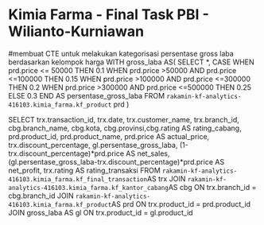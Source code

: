 # Kimia Farma - Final Task PBI - Wilianto-Kurniawan

#membuat CTE untuk melakukan kategorisasi persentase gross laba berdasarkan kelompok harga 
WITH gross_laba AS(
  SELECT 
    *,
    CASE 
      WHEN prd.price <= 50000 THEN 0.1
      WHEN prd.price >50000 AND prd.price <=100000 THEN 0.15
      WHEN prd.price >100000 AND prd.price <=300000 THEN 0.2
      WHEN prd.price >300000 AND prd.price <=500000 THEN 0.25
      ELSE 0.3
    END AS persentase_gross_laba
  FROM `rakamin-kf-analytics-416103.kimia_farma.kf_product` prd
)

SELECT 
  trx.transaction_id, trx.date, trx.customer_name, trx.branch_id,
  cbg.branch_name, cbg.kota, cbg.provinsi,cbg.rating AS rating_cabang,
  prd.product_id, prd.product_name, prd.price AS actual_price,
  trx.discount_percentage,
  gl.persentase_gross_laba,
  (1-trx.discount_percentage)*prd.price AS net_sales,
  (gl.persentase_gross_laba-trx.discount_percentage)*prd.price AS net_profit,
  trx.rating AS rating_transaksi
FROM `rakamin-kf-analytics-416103.kimia_farma.kf_final_transaction`AS trx 
JOIN `rakamin-kf-analytics-416103.kimia_farma.kf_kantor_cabang`AS cbg ON trx.branch_id = cbg.branch_id
JOIN `rakamin-kf-analytics-416103.kimia_farma.kf_product`AS prd ON trx.product_id = prd.product_id
JOIN gross_laba AS gl ON trx.product_id = gl.product_id
